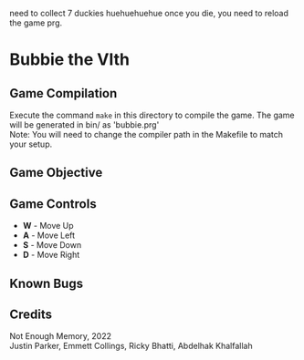 need to collect 7 duckies huehuehuehue
once you die, you need to reload the game prg.

# Bubbie the VIth

## Game Compilation
Execute the command `make` in this directory to compile the game. The game will be generated in bin/ as 'bubbie.prg'  
Note: You will need to change the compiler path in the Makefile to match your setup.

## Game Objective

## Game Controls
* **W** - Move Up
* **A** - Move Left
* **S** - Move Down
* **D** - Move Right

## Known Bugs

## Credits
Not Enough Memory, 2022  
Justin Parker, Emmett Collings, Ricky Bhatti, Abdelhak Khalfallah